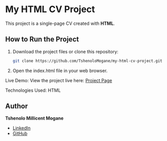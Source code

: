 # My HTML CV Project
 
This project is a single-page CV created with **HTML**.
 
## How to Run the Project
1. Download the project files or clone this repository:
   ```bash
   git clone https://github.com/TshenoloMogane/my-html-cv-project.git
2. Open the index.html file in your web browser.

Live Demo:
View the project live here: [Project Page](https://roadmap.sh/projects/single-page-cv)

Technologies Used:
HTML

## Author
**Tshenolo Millicent Mogane**  
- [LinkedIn](https://www.linkedin.com/in/tshenolo-millicent-mogane-3a0914192)  
- [GitHub](https://github.com/TshenoloMogane)
